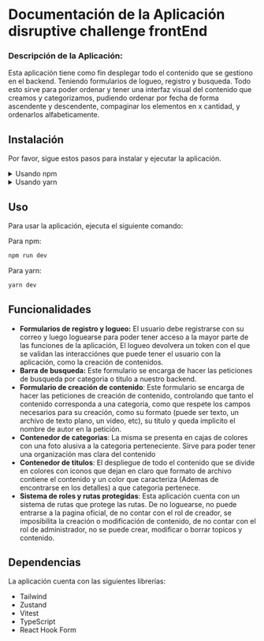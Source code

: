 # Documentación de la Aplicación disruptive challenge frontEnd

### Descripción de la Aplicación:

Esta aplicación tiene como fin desplegar todo el contenido que se gestiono en el backend. Teniendo formularios de logueo, registro y busqueda.
Todo esto sirve para poder ordenar y tener una interfaz visual del contenido que creamos y categorizamos, pudiendo ordenar por fecha de forma ascendente y descendente,
compaginar los elementos en x cantidad, y ordenarlos alfabeticamente. 

## Instalación
Por favor, sigue estos pasos para instalar y ejecutar la aplicación.

<details>
  <summary>Usando npm</summary>

  1. Clona el repositorio:
     ```bash
     git clone https://github.com/tankez0r/disruptive-challenge-frontend
     ```

  2. Navega al directorio del proyecto:
     ```bash
     cd disruptive-challenge-frontend
     ```

  3. Instala las dependencias utilizando npm:
     ```bash
     npm install
     ```

</details>

<details>
  <summary>Usando yarn</summary>

  1. Clona el repositorio:
     ```bash
     git clone https://github.com/tankez0r/disruptive-challenge-frontend
     ```

  2. Navega al directorio del proyecto:
     ```bash
     cd disruptive-challenge-frontend
     ```

  3. Instala las dependencias utilizando yarn:
     ```bash
     yarn install
     ```

</details>

## Uso

Para usar la aplicación, ejecuta el siguiente comando:

Para npm:
```bash
npm run dev
```

Para yarn:
```bash
yarn dev
```

## Funcionalidades

- **Formularios de registro y logueo:** El usuario debe registrarse con su correo y luego loguearse para poder tener acceso a la  mayor parte de las funciones de la aplicación,
El logueo devolvera un token con el que se validan las interacciónes que puede tener el usuario con la aplicación, como la creación de contenidos.
- **Barra de busqueda:** Este formulario se encarga de hacer las peticiones de busqueda por categoria o titulo a nuestro backend.
- **Formulario de creación de contenido**: Este formulario se encarga de hacer las peticiones de creación de contenido, controlando que tanto el contenido corresponda a una categoria, 
como que respete los campos necesarios para su creación, como su formato (puede ser texto, un archivo de texto plano, un video, etc), su titulo y queda implicito el nombre de autor en la 
petición.
- **Contenedor de categorias**: La misma se presenta en cajas de colores con una foto alusiva a la categoria perteneciente. Sirve para poder tener una organización mas clara del contenido
- **Contenedor de titulos**: El despliegue de todo el contenido que se divide en colores con iconos que dejan en claro que formato de archivo contiene el contenido y un color que caracteriza (Ademas de encontrarse en los detalles) a que categoria pertenece.
- **Sistema de roles y rutas protegidas**: Esta aplicación cuenta con un sistema de rutas que protege las rutas. De no loguearse, no puede entrarse a la pagina oficial, de no contar con el rol de creador, se imposibilita la creación o modificación de contenido, de no contar con el rol de administrador, no se puede crear, modificar o borrar topicos y contenido. 

## Dependencias

La aplicación cuenta con las siguientes librerías:

- Tailwind
- Zustand
- Vitest
- TypeScript
- React Hook Form